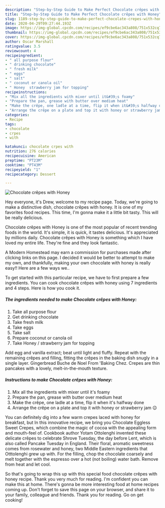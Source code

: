 ```yaml
---
description: "Step-by-Step Guide to Make Perfect Chocolate crêpes with Honey"
title: "Step-by-Step Guide to Make Perfect Chocolate crêpes with Honey"
slug: 1189-step-by-step-guide-to-make-perfect-chocolate-crepes-with-honey
date: 2020-04-29T09:27:44.193Z
image: https://img-global.cpcdn.com/recipes/ef9cbe6ac343a808/751x532cq70/chocolate-crepes-with-honey-recipe-main-photo.jpg
thumbnail: https://img-global.cpcdn.com/recipes/ef9cbe6ac343a808/751x532cq70/chocolate-crepes-with-honey-recipe-main-photo.jpg
cover: https://img-global.cpcdn.com/recipes/ef9cbe6ac343a808/751x532cq70/chocolate-crepes-with-honey-recipe-main-photo.jpg
author: Oscar Marshall
ratingvalue: 3.5
reviewcount: 4
recipeingredient:
- " all purpose flour"
- " drinking chocolate"
- " fresh milk"
- " eggs"
- " salt"
- " coconut or canola oil"
- " Honey  strawberry jam for topping"
recipeinstructions:
- "Mix all the ingredients with mixer until it&#39;s foamy"
- "Prepare the pan, grease with butter over medium heat"
- "Make the crêpe, one ladle at a time, flip it when it&#39;s halfway done"
- "Arrange the crêpe on a plate and top it with honey or strawberry jam 😉"
categories:
- Recipe
tags:
- chocolate
- crpes
- with

katakunci: chocolate crpes with 
nutrition: 276 calories
recipecuisine: American
preptime: "PT23M"
cooktime: "PT43M"
recipeyield: "1"
recipecategory: Dessert

---
```



![Chocolate crêpes with Honey](https://img-global.cpcdn.com/recipes/ef9cbe6ac343a808/751x532cq70/chocolate-crepes-with-honey-recipe-main-photo.jpg)

Hey everyone, it's Drew, welcome to my recipe page. Today, we're going to make a distinctive dish, chocolate crêpes with honey. It is one of my favorites food recipes. This time, I'm gonna make it a little bit tasty. This will be really delicious.

Chocolate crêpes with Honey is one of the most popular of recent trending foods in the world. It's simple, it is quick, it tastes delicious. It's appreciated by millions daily. Chocolate crêpes with Honey is something which I have loved my entire life. They're fine and they look fantastic.

A Modern Homestead may earn a commission for purchases made after clicking links on this page. I decided it would be better to attempt to make my own, and thankfully, making your own chocolate with honey is really easy!! Here are a few ways we..


To get started with this particular recipe, we have to first prepare a few ingredients. You can cook chocolate crêpes with honey using 7 ingredients and 4 steps. Here is how you cook it.

<!--inarticleads1-->

##### The ingredients needed to make Chocolate crêpes with Honey:

1. Take  all purpose flour
1. Get  drinking chocolate
1. Take  fresh milk
1. Take  eggs
1. Take  salt
1. Prepare  coconut or canola oil
1. Take  Honey / strawberry jam for topping


Add egg and vanilla extract; beat until light and fluffy. Repeat with the remaining crêpes and filling, fitting the crêpes in the baking dish snugly in a single layer. Gingerbread Buche de Noel From &#39;Baking Chez. Crepes are thin pancakes with a lovely, melt-in-the-mouth texture. 

<!--inarticleads2-->

##### Instructions to make Chocolate crêpes with Honey:

1. Mix all the ingredients with mixer until it&#39;s foamy
1. Prepare the pan, grease with butter over medium heat
1. Make the crêpe, one ladle at a time, flip it when it&#39;s halfway done
1. Arrange the crêpe on a plate and top it with honey or strawberry jam 😉


You can definitely dig into a few warm crepes laced with honey for breakfast, but In this innovative recipe, we bring you Chocolate Eggless Sweet Crepes, which combine the magic of cocoa with the appealing form and mouth-feel of. Cookbook author Yotam Ottolenghi invented these delicate crêpes to celebrate Shrove Tuesday, the day before Lent, which is also called Pancake Tuesday in England. Their floral, aromatic sweetness comes from rosewater and honey, two Middle Eastern ingredients that Otttolenghi grew up with. For the filling, chop the chocolate coarsely and melt together with the espresso over a hot (not boiling) water bath. Remove from heat and let cool. 

So that's going to wrap this up with this special food chocolate crêpes with honey recipe. Thank you very much for reading. I'm confident you can make this at home. There's gonna be more interesting food at home recipes coming up. Don't forget to save this page on your browser, and share it to your family, colleague and friends. Thank you for reading. Go on get cooking!
